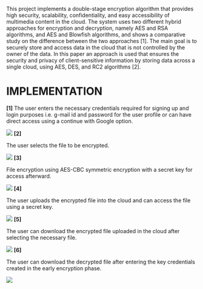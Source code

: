 <h7>This project implements a double-stage encryption algorithm that provides high security, scalability, confidentiality, and easy accessibility of multimedia content in the cloud. The system uses two different hybrid approaches for encryption and decryption, namely AES and RSA algorithms, and AES and Blowfish algorithms, and shows a comparative study on the difference between the two approaches [1]. The main goal is to securely store and access data in the cloud that is not controlled by the owner of the data. In this paper an approach is used that ensures the security and privacy of client-sensitive information by storing data across a single cloud, using AES, DES, and RC2 algorithms [2].</h7>

<b><h1> IMPLEMENTATION</h1></b>
<p>
<b>[1]</b> The user enters the necessary credentials required for signing up and login purposes i.e. g-mail id and password for the user profile or can have direct access using a continue with Google option.</p>
<img src="https://github.com/Jatin-Lakhorkar/SECURED-FILE-STORAGE-ON-THE-CLOUD-USING-AES-CBC-ENCRYPTION/assets/98687903/f3c8d590-5d2f-4b76-9aec-da72af4335ee">
<b>[2]</b> <p>The user selects the file to be encrypted.</p>
<img src="https://github.com/Jatin-Lakhorkar/SECURED-FILE-STORAGE-ON-THE-CLOUD-USING-AES-CBC-ENCRYPTION/assets/98687903/014d8153-9410-477e-a466-b09125f11bf7">
<b>[3]</b> <p>File encryption using AES-CBC symmetric encryption with a secret key for access afterward.</p>
<img src="https://github.com/Jatin-Lakhorkar/SECURED-FILE-STORAGE-ON-THE-CLOUD-USING-AES-CBC-ENCRYPTION/assets/98687903/b8aa107e-83ef-45da-a40f-d8b526c20551">
<b>[4]</b><p> The user uploads the encrypted file into the cloud and can access the file using a secret key.</p>
<img src="https://github.com/Jatin-Lakhorkar/SECURED-FILE-STORAGE-ON-THE-CLOUD-USING-AES-CBC-ENCRYPTION/assets/98687903/b51d486e-2f56-45c8-8e17-cfdc6439ffce">
<b>[5]</b><p> The user can download the encrypted file uploaded in the cloud after selecting the necessary file.</p>
<img src="https://github.com/Jatin-Lakhorkar/SECURED-FILE-STORAGE-ON-THE-CLOUD-USING-AES-CBC-ENCRYPTION/assets/98687903/3d44b9dc-7660-451f-8148-1a520a18c0ba">
<b>[6]</b><p> The user can download the decrypted file after entering the key credentials created in the early encryption phase.</p>
<img src="https://github.com/Jatin-Lakhorkar/SECURED-FILE-STORAGE-ON-THE-CLOUD-USING-AES-CBC-ENCRYPTION/assets/98687903/7b1f8814-00ba-4dde-9764-9bbec3743dfd">
